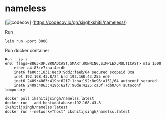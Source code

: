 # nameless
[![codecov](https://codecov.io/gh/singhkshitij/nameless/branch/master/graph/badge.svg)]
 (https://codecov.io/gh/singhkshitij/nameless/)

Run 
```shell script
lein run -port 3000
```
Run docker container
```shell script
Run : ip a
en0: flags=8863<UP,BROADCAST,SMART,RUNNING,SIMPLEX,MULTICAST> mtu 1500
	ether a4:83:e7:aa:4e:db
	inet6 fe80::1831:8ec0:9dd2:faeb/64 secured scopeid 0xa
	inet 192.168.43.8/24 brd 192.168.43.255 en0
	inet6 2409:4063:419b:62f7:1cba:192:8e96:a151/64 autoconf secured
	inet6 2409:4063:419b:62f7:90de:4225:ca3f:7db0/64 autoconf temporary
```
```shell script
docker pull ikshitijsingh/namelss:latest
docker run --add-host=database:192.168.43.8 ikshitijsingh/namelss:latest
docker run --network="host" ikshitijsingh/namelss:latest
```
